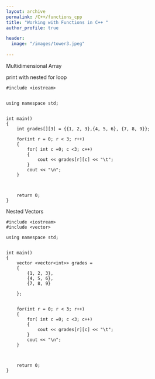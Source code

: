 ```yaml
---
layout: archive
permalink: /C++/functions_cpp
title: "Working with Functions in C++ "
author_profile: true

header:
  image: "/images/tower3.jpeg"
  
---
```





Multidimensional Array

print with nested for loop


    #include <iostream>


    using namespace std;


    int main()
    {
        int grades[][3] = {{1, 2, 3},{4, 5, 6}, {7, 8, 9}};

        for(int r = 0; r < 3; r++)
        {
            for( int c =0; c <3; c++)
            {
                cout << grades[r][c] << "\t";
            }
            cout << "\n";
        }

        
        
        return 0;
    }




Nested Vectors



    #include <iostream>
    #include <vector>

    using namespace std;


    int main()
    {   
        vector <vector<int>> grades =
        {
            {1, 2, 3},
            {4, 5, 6},
            {7, 8, 9}
            
        };


        for(int r = 0; r < 3; r++)
        {
            for( int c =0; c <3; c++)
            {
                cout << grades[r][c] << "\t";
            }
            cout << "\n";
        }

        
        
        return 0;
    }


